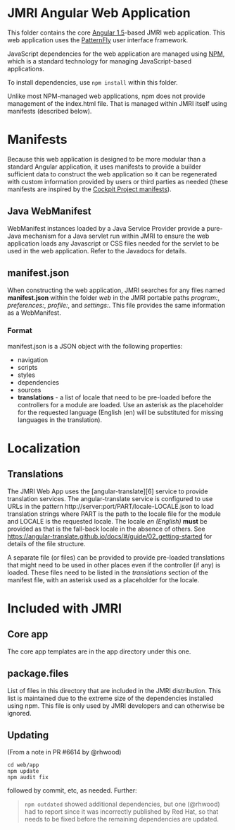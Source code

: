 JMRI Angular Web Application
============================

This folder contains the core [Angular 1.5][1]-based JMRI web application. This
web application uses the [PatternFly][5] user interface framework.

JavaScript dependencies for the web application are managed using [NPM][2],
which is a standard technology for managing JavaScript-based applications.

To install dependencies, use ```npm install``` within this folder.

Unlike most NPM-managed web applications, npm does not provide management of
the index.html file. That is managed within JMRI itself using manifests
(described below).

# Manifests

Because this web application is designed to be more modular than a standard
Angular application, it uses manifests to provide a builder sufficient data to
construct the web application so it can be regenerated with custom information
provided by users or third parties as needed (these manifests are inspired by
the [Cockpit Project manifests][4]).

## Java WebManifest

WebManifest instances loaded by a Java Service Provider provide a pure-Java
mechanism for a Java servlet run within JMRI to ensure the web application loads
any Javascript or CSS files needed for the servlet to be used in the web
application. Refer to the Javadocs for details.

## manifest.json

When constructing the web application, JMRI searches for any files named
__manifest.json__ within the folder _web_ in the JMRI portable paths _program:_,
_preferences:_, _profile:_, and _settings:_. This file provides the same
information as a WebManifest.

### Format

manifest.json is a JSON object with the following properties:
- navigation
- scripts
- styles
- dependencies
- sources
- __translations__ - a list of locale that need to be pre-loaded before the
  controllers for a module are loaded. Use an asterisk as the placeholder for
  the requested language (English (en) will be substituted for missing languages
  in the translation).

# Localization

## Translations

The JMRI Web App uses the [angular-translate][6] service to provide translation
services. The angular-translate service is configured to use URLs in the pattern
http://server:port/PART/locale-LOCALE.json to load translation strings where
PART is the path to the locale file for the module and LOCALE is the requested
locale. The locale _en (English)_ **must** be provided as that is the fall-back
locale in the absence of others. See
https://angular-translate.github.io/docs/#/guide/02_getting-started for details
of the file structure.

A separate file (or files) can be provided to provide pre-loaded translations
that might need to be used in other places even if the controller (if any) is
loaded. These files need to be listed in the _translations_ section of the
manifest file, with an asterisk used as a placeholder for the locale.

# Included with JMRI

## Core app

The core app templates are in the app directory under this one.

## package.files

List of files in this directory that are included in the JMRI distribution. This
list is maintained due to the extreme size of the dependencies installed using
npm. This file is only used by JMRI developers and can otherwise be ignored.

[1]: https://angularjs.org
[2]: https://www.npmjs.com
[3]: http://jmri.org/JavaDoc/doc/jmri/server/web/spi/WebManifest.html
[4]: http://cockpit-project.org/guide/latest/packages.html#package-manifest
[5]: https://www.patternfly.org

## Updating

(From a note in PR #6614 by @rhwood)

```
cd web/app
npm update
npm audit fix
```
followed by commit, etc, as needed.  Further:

> `npm outdated` showed additional dependencies, but one (@rhwood) had to report since it was incorrectly published by Red Hat, so that needs to be fixed before the remaining dependencies are updated.

